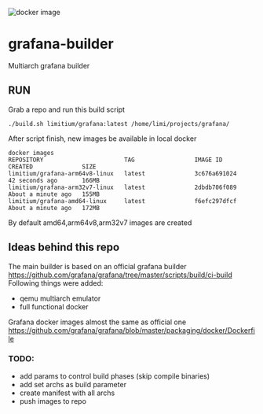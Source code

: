 ![docker image](https://github.com/limitium/grafana-builder/workflows/Build&push%20docker%20image/badge.svg)
# grafana-builder
Multiarch grafana builder

## RUN
Grab a repo and run this build script
```shell
./build.sh limitium/grafana:latest /home/limi/projects/grafana/
```

After script finish, new images be available in local docker
```shell
docker images
REPOSITORY                       TAG                 IMAGE ID            CREATED              SIZE
limitium/grafana-arm64v8-linux   latest              3c676a691024        42 seconds ago       166MB
limitium/grafana-arm32v7-linux   latest              2dbdb706f089        About a minute ago   155MB
limitium/grafana-amd64-linux     latest              f6efc297dfcf        About a minute ago   172MB
```

By default amd64,arm64v8,arm32v7 images are created

## Ideas behind this repo
The main builder is based on an official grafana builder https://github.com/grafana/grafana/tree/master/scripts/build/ci-build
Following things were added:
* qemu multiarch emulator
* full functional docker

Grafana docker images almost the same as official one  https://github.com/grafana/grafana/blob/master/packaging/docker/Dockerfile


### TODO:
* add params to control build phases (skip compile binaries)
* add set archs as build parameter
* create manifest with all archs
* push images to repo
